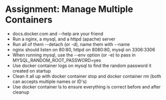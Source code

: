# Assignment: Manage Multiple Containers

- docs.docker.com and --help are your friend
- Run a nginx, a mysql, and a httpd (apache) server
- Run all of them --detach (or -d), name them with --name
- nginx should listen on 80:80, httpd on 8080:80, mysql on 3306:3306
- When running mysql, use the --env option (or -e) to pass in MYSQL_RANDOM_ROOT_PASSWORD=yes
- Use docker container logs on mysql to find the random password it created on startup
- Clean it all up with docker container stop and docker container rm (both can accepts multiple names or ID's)
- Use docker container ls to ensure everything is correct before and after cleanup
